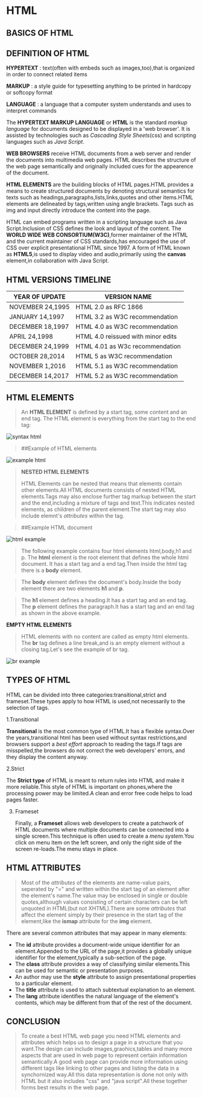 # HTML

## BASICS OF HTML



## DEFINITION OF HTML
 


**HYPERTEXT**
      : text(often with embeds such as images,too),that is organized in order to connect related items
 
 **MARKUP**
    : a style guide for typesetting anything to be printed in hardcopy or softcopy format
 
 **LANGUAGE**
     : a language that a computer system understands and uses to interpret commands



The **HYPERTEXT MARKUP LANGUAGE** or **HTML** is the standard *markup language* for documents designed to be displayed in a 'web browser'. 
It is assisted by technologies such as *Cascading Style Sheets*(css) and scripting languages such as *Java Script*.

**WEB BROWSERS** receive  HTML documents from a web server and render the documents into multimedia web pages. HTML describes the structure of the web page semantically 
and originally included cues for the appearence of the document.

**HTML ELEMENTS** are the building blocks of HTML pages.HTML provides a means to create structured documents by denoting structural semantics for texts such as
headings,paragraphs,lists,links,quotes and other items.HTML elements are delineated by tags,written using angle brackets.
Tags such as img and input directly introduce the content into the page.

HTML can embed programs written in a scripting language such as Java Script.Inclusion of CSS defines the look and layout of the content. The **WORLD WIDE WEB CONSORTIUM(W3C)**,former maintainer of the HTML and the current maintainer of CSS standards,has encouraged the use of CSS over explicit presentational HTML since 1997.
A form of HTML known as **HTML5**,is used to display video and audio,primarily using the **canvas** element,in collaboration with Java Script.


## HTML VERSIONS TIMELINE


| YEAR OF UPDATE  |    VERSION NAME     |
| --------------  | ----------------------------------|       
| NOVEMBER 24,1995| HTML 2.0 as RFC 1866              |
| JANUARY 14,1997 | HTML 3.2 as W3C recommendation    |
| DECEMBER 18,1997| HTML 4.0 as W3C recommendation    |
| APRIL 24,1998   | HTML 4.0 reissued with minor edits|
| DECEMBER 24,1999| HTML 4.01 as W3c recommendation   |
| OCTOBER 28,2014 | HTML 5 as W3C recommendation      |
| NOVEMBER 1,2016 | HTML 5.1 as W3C recommendation    |
| DECEMBER 14,2017| HTML 5.2 as W3C recommendation    |

## HTML ELEMENTS
>
>
>An **HTML ELEMENT** is defined by a start tag, some content and an end tag.
>The HTML element is everything from the start tag to the end tag:
>

![syntax html](https://user-images.githubusercontent.com/109893468/180767861-1fb9ec1d-4ed2-4793-a5ff-7a9389472281.png)


>##Example of HTML elements


![example html](https://user-images.githubusercontent.com/109893468/180767988-d80d41b9-677a-49fc-9dce-d03eb30c1cb7.png)



>**NESTED HTML ELEMENTS**
>
>
>HTML Elements can be nested that means that elements contain other elements.All HTML documents consists of nested HTML elements.Tags may also enclose further tag markup between the start and the end,including a mixture of tags and text.This indicates nested elements, as children of the parent element.The start tag may also include elemnt's *attributes* within the tag.




>##Example HTML document


![html example](https://user-images.githubusercontent.com/109893468/180769745-89357fa1-e18c-45e0-a331-2b92c6054975.png)


>The following example contains four html elements html,body,h1 and p.
>The **html** element is the root element that defines the whole html document.
>It has a start tag and a end tag.Then inside the html tag  there is a **body** element.

>The **body** element defines the document's body.Inside the body element there are two elements **h1** and **p**.

>The **h1** element defines a heading.It has a start tag and an end tag.
>The **p** element defines the paragraph.It has a start tag and an end tag as shown in the above example.

**EMPTY HTML ELEMENTS**


>HTML elements with no content are called as empty html elements.
>The **br** tag defines a line break,and is an empty element without a closing tag.Let's see the example of br tag.

![br example](https://user-images.githubusercontent.com/109893468/180772684-9ea603bc-66fd-4afb-ba16-b7788dfb7647.png)




## TYPES OF HTML

HTML can be divided into three categories:transitional,strict and frameset.These types apply to how HTML is used,not necessarily to the selection of tags.

1.Transitional
    
   **Transitional** is the most common type of HTML.It has a flexible syntax.Over the years,transitional html has been used without syntax restrictions,and browsers support a *best effort* approach to reading the tags.If tags are misspelled,the browsers do not correct the web developers' errors, and they display the content anyway.
    
2.Strict
           
   The **Strict type**  of HTML is meant to return rules into HTML and make it more reliable.This style of HTML is important on phones,where the processing power may be limited.A clean and error free code helps to load pages faster.

3. Frameset
           
      Finally, a **Frameset** allows web developers to create a patchwork of HTML documents where multiple documents can be connected into a single screen.This technique is often used to create a *menu system*.You click on menu item on the left screen, and only the right side of the screen re-loads.The menu stays in place.
           

## HTML ATTRIBUTES
  >
  >
  > Most of the *attributes* of the elements are name-value pairs, seperated by "=" and written within the start tag of an element after the element's name.The value may be enclosed in single or double quotes,although values consisting of certain characters can be left unquoted in HTML(but not XHTML).There are some *attributes* that affect the element simply by their presence in the start tag of the element,like the **ismap** attribute for the **img** element.
 
 There are several common attributes that may appear in many elements:
  
 - The **id** attribute provides a document-wide unique identifier for an element.Appended to the  URL of the page,it provides a globally unique identifier for the element,typically a sub-section of the page.
 - The **class** attribute provides a way of classifying similar elements.This can be used for semantic or presentation purposes.
 - An author may use the **style** attribute to assign presentational properties to a particular element.
 - The **title** attribute is used to attach subtextual explanation to an element.
 - The **lang** attribute identifies the natural language of the element's contents, which may be different from that of the rest of the document.
          
  
  
 ## CONCLUSION
 >
  >            
   >To create a best HTML web page you  need HTML elements and attributes which helps us to design a page in a structure that you want.The design can include images,graohics,tables and many more aspects that are used in web page to represent certain information semantically.A good web page can provide more information using different tags like linking to other pages and listing the data in a synchornized way.All this data representation is done not only with HTML but it also includes "css" and "java script".All these together forms best results in the web page.




